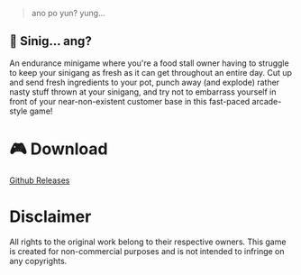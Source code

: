 > ano po yun? yung...
## 🍲 Sinig... ang?

An endurance minigame where you're a food stall owner having to struggle to keep your sinigang as fresh as it can get throughout an entire day. Cut up and send fresh ingredients to your pot, punch away (and explode) rather nasty stuff thrown at your sinigang, and try not to embarrass yourself in front of your near-non-existent customer base in this fast-paced arcade-style game!

# 🎮 Download
[Github Releases](https://github.com/FlamingHerb/develup-chapter-1-quest/releases)

# Disclaimer
All rights to the original work belong to their respective owners. This game is created for non-commercial purposes and is not intended to infringe on any copyrights. 
